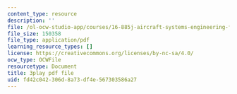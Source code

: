 ```yaml
---
content_type: resource
description: ''
file: /ol-ocw-studio-app/courses/16-885j-aircraft-systems-engineering-fall-2005/fd42c042306d8a73df4e567303586a27_KFOv1WtlAow.pdf
file_size: 150358
file_type: application/pdf
learning_resource_types: []
license: https://creativecommons.org/licenses/by-nc-sa/4.0/
ocw_type: OCWFile
resourcetype: Document
title: 3play pdf file
uid: fd42c042-306d-8a73-df4e-567303586a27
---
```

